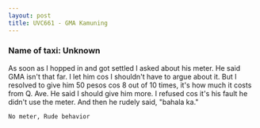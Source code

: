 ```yaml
---
layout: post
title: UVC661 - GMA Kamuning
---
```


### Name of taxi: Unknown

As soon as I hopped in and got settled I asked about his meter. He said GMA isn't that far. I let him cos I shouldn't have to argue about it. But I resolved to give him 50 pesos cos 8 out of 10 times, it's how much it costs from Q. Ave. He said I should give him more. I refused cos it's his fault he didn't use the meter. And then he rudely said, "bahala ka."

```No meter, Rude behavior```
